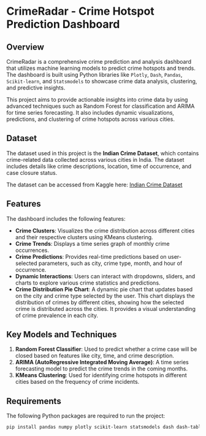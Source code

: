 # CrimeRadar - Crime Hotspot Prediction Dashboard

## Overview
CrimeRadar is a comprehensive crime prediction and analysis dashboard that utilizes machine learning models to predict crime hotspots and trends. The dashboard is built using Python libraries like `Plotly`, `Dash`, `Pandas`, `Scikit-learn`, and `Statsmodels` to showcase crime data analysis, clustering, and predictive insights.

This project aims to provide actionable insights into crime data by using advanced techniques such as Random Forest for classification and ARIMA for time series forecasting. It also includes dynamic visualizations, predictions, and clustering of crime hotspots across various cities.

## Dataset
The dataset used in this project is the **Indian Crime Dataset**, which contains crime-related data collected across various cities in India. The dataset includes details like crime descriptions, location, time of occurrence, and case closure status. 

The dataset can be accessed from Kaggle here:
[Indian Crime Dataset](https://www.kaggle.com/datasets/sudhanvahg/indian-crimes-dataset)

## Features
The dashboard includes the following features:
- **Crime Clusters**: Visualizes the crime distribution across different cities and their respective clusters using KMeans clustering.
- **Crime Trends**: Displays a time series graph of monthly crime occurrences.
- **Crime Predictions**: Provides real-time predictions based on user-selected parameters, such as city, crime type, month, and hour of occurrence.
- **Dynamic Interactions**: Users can interact with dropdowns, sliders, and charts to explore various crime statistics and predictions.
- **Crime Distribution Pie Chart**: A dynamic pie chart that updates based on the city and crime type selected by the user. This chart displays the distribution of crimes by different cities, showing how the selected crime is distributed across the cities. It provides a visual understanding of crime prevalence in each city.

## Key Models and Techniques
1. **Random Forest Classifier**: Used to predict whether a crime case will be closed based on features like city, time, and crime description.
2. **ARIMA (AutoRegressive Integrated Moving Average)**: A time series forecasting model to predict the crime trends in the coming months.
3. **KMeans Clustering**: Used for identifying crime hotspots in different cities based on the frequency of crime incidents.

## Requirements
The following Python packages are required to run the project:

```bash
pip install pandas numpy plotly scikit-learn statsmodels dash dash-table
